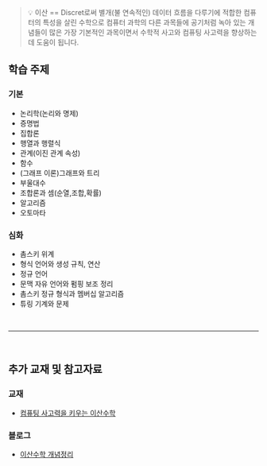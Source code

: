 > :bulb: 이산 == Discret로써 별개(불 연속적인) 데이터 흐름을 다루기에 적합한 컴퓨터의 특성을 살린 수학으로 컴퓨터 과학의 다른 과목들에 공기처럼 녹아 있는 개념들이 많은 가장 기본적인 과목이면서 수학적 사고와 컴퓨팅 사고력을 향상하는데 도움이 됩니다.

## **학습 주제**

### **기본**

- 논리학(논리와 명제)
- 증명법
- 집합론
- 행열과 행렬식
- 관계(이진 관계 속성)
- 함수
- (그래프 이론)그래프와 트리
- 부울대수
- 조합론과 셈(순열,조합,확률)
- 알고리즘
- 오토마타

### **심화**

- 촘스키 위계
- 형식 언어와 생성 규칙, 연산
- 정규 언어
- 문맥 자유 언어와 펌핑 보조 정리
- 촘스키 정규 형식과 멤버십 알고리즘
- 튜링 기계와 문제

<br>

---

<br>

## **추가 교재 및 참고자료**

### **교재**

- [컴퓨팅 사고력을 키우는 이산수학](http://www.kyobobook.co.kr/product/detailViewKor.laf?ejkGb=KOR&mallGb=KOR&barcode=9791156643050)

### **블로그**

- [이산수학 개념정리](https://brunch.co.kr/@toughrogrammer/8)

